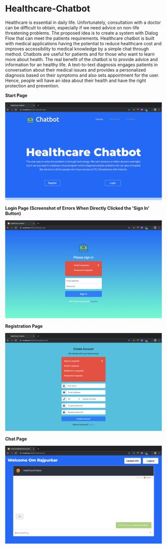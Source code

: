 # Healthcare-Chatbot
Healthcare is essential in daily life. Unfortunately, consultation with a doctor can be difficult to obtain, especially if we need advice on non-life threatening problems. The proposed idea is to create a system with Dialog Flow that can meet the patients requirements. Healthcare chatbot is built with medical applications having the potential to reduce healthcare cost and improves accessibility to medical knowledge by a simple chat through method. Chatbots are useful for patients and for those who want to learn more about health. The real benefit of the chatbot is to provide advice and information for an healthy life. A text-to-text diagnosis engages patients in conversation about their medical issues and provides a personalized diagnosis based on their symptoms and also sets appointment for the user. Hence, people will have an idea about their health and have the right protection and prevention.


**Start Page**

![](Healthcare%20Chatbot%20Start%20Page.png)


**Login Page (Screenshot of Errors When Directly Clicked the 'Sign In' Button)**

![](Healthcare%20Chatbot%20Login%20Page.png)


**Registration Page**

![](Healthcare%20Chatbot%20Register.png)


**Chat Page**

![](Healthcare%20Chatbot%20Chat.png)
